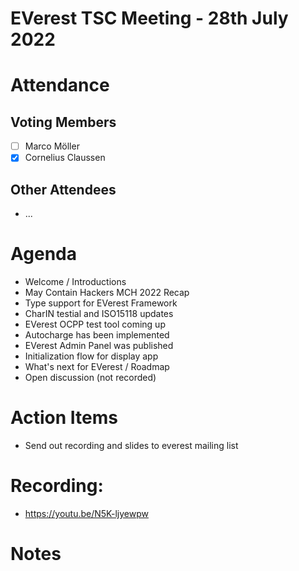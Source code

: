 # EVerest TSC Meeting - 28th July 2022

# Attendance

## Voting Members

- [ ] Marco Möller
- [x] Cornelius Claussen

## Other Attendees

- ...

# Agenda

- Welcome / Introductions
- May Contain Hackers MCH 2022 Recap
- Type support for EVerest Framework
- CharIN testial and ISO15118 updates
- EVerest OCPP test tool coming up
- Autocharge has been implemented
- EVerest Admin Panel was published
- Initialization flow for display app
- What's next for EVerest / Roadmap
- Open discussion (not recorded)

# Action Items
- Send out recording and slides to everest mailing list

# Recording:
- https://youtu.be/N5K-ljyewpw

# Notes
